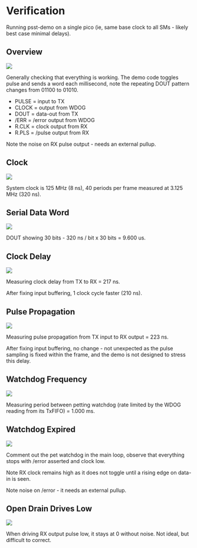 # Verification

Running psst-demo on a single pico (ie, same base clock to all SMs -
likely best case minimal delays).


## Overview

![](diagrams/2-pulse-to-high.png)

Generally checking that everything is working.
The demo code toggles pulse and sends a word each millisecond,
note the repeating DOUT pattern changes from 01100 to 01010.

* PULSE = input to TX
* CLOCK = output from WDOG
* DOUT = data-out from TX
* /ERR = /error output from WDOG
* R.CLK = clock output from RX
* R.PLS = /pulse output from RX

Note the noise on RX pulse output - needs an external pullup.


## Clock

![](diagrams/4-320ns-3_125MHz.png)

System clock is 125 MHz (8 ns), 40 periods per frame measured at
3.125 MHz (320 ns).


## Serial Data Word

![](diagrams/7-30-bit-word.png)

DOUT showing 30 bits - 320 ns / bit x 30 bits = 9.600 us.


## Clock Delay

![](diagrams/5-clock-propagation.png)

Measuring clock delay from TX to RX = 217 ns.

After fixing input buffering, 1 clock cycle faster (210 ns).


## Pulse Propagation

![](diagrams/6-pulse-propagation.png)

Measuring pulse propagation from TX input to RX output = 223 ns.

After fixing input buffering, no change - not unexpected as the
pulse sampling is fixed within the frame, and the demo is not designed
to stress this delay.


## Watchdog Frequency

![](diagrams/8-watchdog-1kHz.png)

Measuring period between petting watchdog (rate limited by the WDOG
reading from its TxFIFO) = 1.000 ms.


## Watchdog Expired

![](diagrams/9-watchdog-expired.png)

Comment out the pet watchdog in the main loop, observe that everything
stops with /error asserted and clock low.

Note RX clock remains high as it does not toggle until a rising edge
on data-in is seen.

Note noise on /error - it needs an external pullup.


## Open Drain Drives Low

![](diagrams/3-pulse-to-low.png)

When driving RX output pulse low, it stays at 0 without noise.
Not ideal, but difficult to correct.
